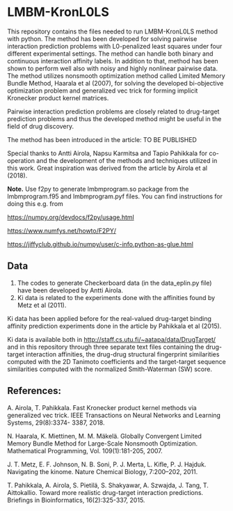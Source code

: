 # LMBM-KronL0LS

This repository contains the files needed to run LMBM-KronL0LS method with python. The method has been developed for solving pairwise interaction prediction problems with L0-penalized least squares under four different experimental settings. The method can handle both binary and continuous interaction affinity labels. In addition to that, method has been shown to perform well also with noisy and highly nonlinear pairwise data. The method utilizes nonsmooth optimization method called Limited Memory Bundle Method, Haarala et al (2007), for solving the developed bi-objective optimization problem and generalized vec trick for forming implicit Kronecker product kernel matrices.

Pairwise interaction prediction problems are closely related to drug-target prediction problems and thus the developed method might be useful in the field of drug discovery.

The method has been introduced in the article: TO BE PUBLISHED

Special thanks to Antti Airola, Napsu Karmitsa and Tapio Pahikkala for co-operation and the development of the methods and techniques utilized in this work. Great inspiration was derived from the article by Airola et al (2018).

**Note.** Use f2py to generate lmbmprogram.so package from the lmbmprogram.f95 and lmbmprogram.pyf files. You can find instructions for doing this e.g. from

https://numpy.org/devdocs/f2py/usage.html

https://www.numfys.net/howto/F2PY/

https://jiffyclub.github.io/numpy/user/c-info.python-as-glue.html

## Data

1. The codes to generate Checkerboard data (in the data_eplin.py file) have been developed by Antti Airola.
2. Ki data is related to the experiments done with the affinities found by Metz et al (2011).

Ki data has been applied before for the real-valued drug-target binding affinity prediction experiments done in the article by Pahikkala et al (2015).

Ki data is available both in http://staff.cs.utu.fi/~aatapa/data/DrugTarget/ and in this repository through three separate text files containing the drug-target interaction affinities, the drug-drug structural fingerprint similarities computed with the 2D Tanimoto coefficients and the target-target sequence similarities computed with the normalized Smith-Waterman (SW) score.

## References:

A. Airola, T. Pahikkala. Fast Kronecker product kernel methods via generalized vec trick. IEEE Transactions on Neural Networks and Learning Systems, 29(8):3374- 3387, 2018.

N. Haarala, K. Miettinen, M. M. Mäkelä. Globally Convergent Limited Memory Bundle Method for Large-Scale Nonsmooth Optimization. Mathematical Programming, Vol. 109(1):181-205, 2007.

J. T. Metz, E. F. Johnson, N. B. Soni, P. J. Merta, L. Kifle, P. J. Hajduk. Navigating the kinome. Nature Chemical Biology, 7:200–202, 2011.

T. Pahikkala, A. Airola, S. Pietilä, S. Shakyawar, A. Szwajda, J. Tang, T. Aittokallio. Toward more realistic drug-target interaction predictions. Briefings in Bioinformatics, 16(2):325-337, 2015.

